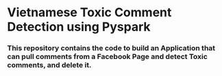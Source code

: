 # Vietnamese Toxic Comment Detection using Pyspark

### This repository contains the code to build an Application that can pull comments from a Facebook Page and detect Toxic comments, and delete it. 


